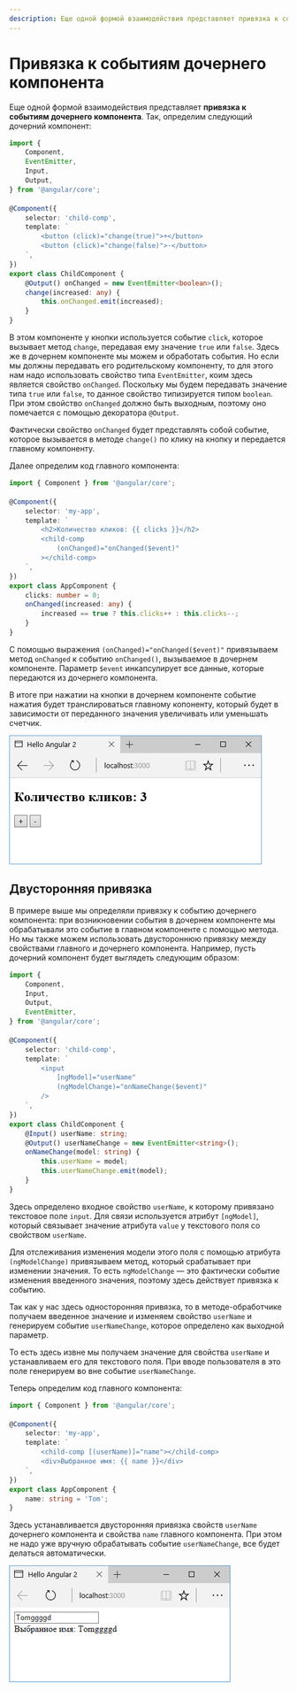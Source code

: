 ```yaml
---
description: Еще одной формой взаимодействия представляет привязка к событиям дочернего компонента
---
```


# Привязка к событиям дочернего компонента

Еще одной формой взаимодействия представляет **привязка к событиям дочернего компонента**. Так, определим следующий дочерний компонент:

```typescript
import {
    Component,
    EventEmitter,
    Input,
    Output,
} from '@angular/core';

@Component({
    selector: 'child-comp',
    template: `
        <button (click)="change(true)">+</button>
        <button (click)="change(false)">-</button>
    `,
})
export class ChildComponent {
    @Output() onChanged = new EventEmitter<boolean>();
    change(increased: any) {
        this.onChanged.emit(increased);
    }
}
```

В этом компоненте у кнопки используется событие `click`, которое вызывает метод `change`, передавая ему значение `true` или `false`. Здесь же в дочернем компоненте мы можем и обработать события. Но если мы должны передавать его родительскому компоненту, то для этого нам надо использовать свойство типа `EventEmitter`, коим здесь является свойство `onChanged`. Поскольку мы будем передавать значение типа `true` или `false`, то данное свойство типизируется типом `boolean`. При этом свойство `onChanged` должно быть выходным, поэтому оно помечается с помощью декоратора `@Output`.

Фактически свойство `onChanged` будет представлять собой событие, которое вызывается в методе `change()` по клику на кнопку и передается главному компоненту.

Далее определим код главного компонента:

```typescript
import { Component } from '@angular/core';

@Component({
    selector: 'my-app',
    template: `
        <h2>Количество кликов: {{ clicks }}</h2>
        <child-comp
            (onChanged)="onChanged($event)"
        ></child-comp>
    `,
})
export class AppComponent {
    clicks: number = 0;
    onChanged(increased: any) {
        increased == true ? this.clicks++ : this.clicks--;
    }
}
```

С помощью выражения `(onChanged)="onChanged($event)"` привязываем метод `onChanged` к событию `onChanged()`, вызываемое в дочернем компоненте. Параметр `$event` инкапсулирует все данные, которые передаются из дочернего компонента.

В итоге при нажатии на кнопки в дочернем компоненте событие нажатия будет транслироваться главному копоненту, который будет в зависимости от переданного значения увеличивать или уменьшать счетчик.

![Скриншот компонента](bind-events-child-1.png)

## Двусторонняя привязка

В примере выше мы определяли привязку к событию дочернего компонента: при возникновении события в дочернем компоненте мы обрабатывали это событие в главном компоненте с помощью метода. Но мы также можем использовать двустороннюю привязку между свойствами главного и дочернего компонента. Например, пусть дочерний компонент будет выглядеть следующим образом:

```typescript
import {
    Component,
    Input,
    Output,
    EventEmitter,
} from '@angular/core';

@Component({
    selector: 'child-comp',
    template: `
        <input
            [ngModel]="userName"
            (ngModelChange)="onNameChange($event)"
        />
    `,
})
export class ChildComponent {
    @Input() userName: string;
    @Output() userNameChange = new EventEmitter<string>();
    onNameChange(model: string) {
        this.userName = model;
        this.userNameChange.emit(model);
    }
}
```

Здесь определено входное свойство `userName`, к которому привязано текстовое поле `input`. Для связи используется атрибут `[ngModel]`, который связывает значение атрибута `value` у текстового поля со свойством `userName`.

Для отслеживания изменения модели этого поля с помощью атрибута `(ngModelChange)` привязываем метод, который срабатывает при изменении значения. То есть `ngModelChange` — это фактически событие изменения введенного значения, поэтому здесь действует привязка к событию.

Так как у нас здесь односторонняя привязка, то в методе-обработчике получаем введенное значение и изменяем свойство `userName` и генерируем событие `userNameChange`, которое определено как выходной параметр.

То есть здесь извне мы получаем значение для свойства `userName` и устанавливаем его для текстового поля. При вводе пользователя в это поле генерируем во вне событие `userNameChange`.

Теперь определим код главного компонента:

```typescript
import { Component } from '@angular/core';

@Component({
    selector: 'my-app',
    template: `
        <child-comp [(userName)]="name"></child-comp>
        <div>Выбранное имя: {{ name }}</div>
    `,
})
export class AppComponent {
    name: string = 'Tom';
}
```

Здесь устанавливается двусторонняя привязка свойств `userName` дочернего компонента и свойства `name` главного компонента. При этом не надо уже вручную обрабатывать событиe `userNameChange`, все будет делаться автоматически.

![Скриншот компонента](bind-events-child-2.png)
